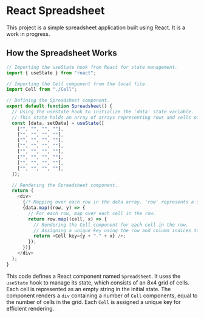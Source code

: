 # React Spreadsheet

This project is a simple spreadsheet application built using React. It is a work in progress.

## How the Spreadsheet Works

```javascript
// Importing the useState hook from React for state management.
import { useState } from "react";

// Importing the Cell component from the local file.
import Cell from "./Cell";

// Defining the Spreadsheet component.
export default function Spreadsheet() {
  // Using the useState hook to initialize the 'data' state variable.
  // This state holds an array of arrays representing rows and cells of the spreadsheet, initially filled with empty strings.
  const [data, setData] = useState([
    ["", "", "", ""],
    ["", "", "", ""],
    ["", "", "", ""],
    ["", "", "", ""],
    ["", "", "", ""],
    ["", "", "", ""],
    ["", "", "", ""],
    ["", "", "", ""],
  ]);

  // Rendering the Spreadsheet component.
  return (
    <div>
      {/* Mapping over each row in the data array. 'row' represents a single row, and 'y' is its index. */}
      {data.map((row, y) => {
        // For each row, map over each cell in the row.
        return row.map((cell, x) => {
          // Rendering the Cell component for each cell in the row.
          // Assigning a unique key using the row and column indices to help React identify which items have changed.
          return <Cell key={y + "-" + x} />;
        });
      })}
    </div>
  );
}
```

This code defines a React component named `Spreadsheet`. It uses the `useState` hook to manage its state, which consists of an 8x4 grid of cells. Each cell is represented as an empty string in the initial state. The component renders a `div` containing a number of `Cell` components, equal to the number of cells in the grid. Each `Cell` is assigned a unique key for efficient rendering.
